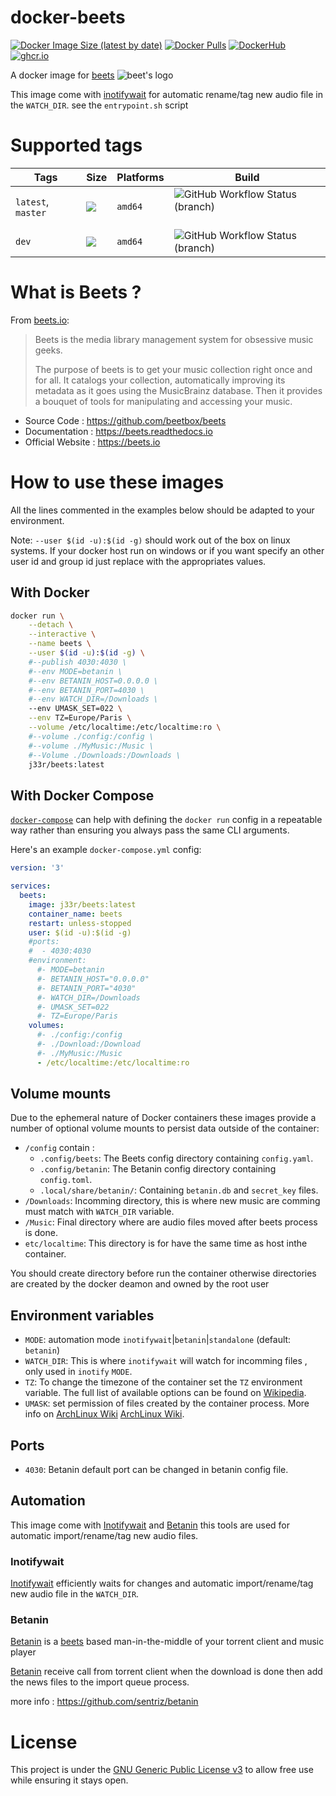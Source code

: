 # docker-beets

[![Docker Image Size (latest by date)](https://img.shields.io/docker/image-size/j33r/beets?style=flat-square)](https://microbadger.com/images/j33r/beets)
[![Docker Pulls](https://img.shields.io/docker/pulls/j33r/beets?style=flat-square)](https://hub.docker.com/r/j33r/beets)
[![DockerHub](https://img.shields.io/badge/Dockerhub-j33r/beets-%232496ED?logo=docker&style=flat-square)](https://hub.docker.com/r/j33r/beets)
[![ghcr.io](https://img.shields.io/badge/ghrc%2Eio-jee%2D-r/beets-%232496ED?logo=github&style=flat-square)](https://ghcr.io/jee-r/beets)

A docker image for [beets](https://beets.io) ![beet's logo](https://imgur.com/nTxLjGG.png)

This image come with [inotifywait](https://man.archlinux.org/man/inotifywait.1) for automatic rename/tag new audio file in the `WATCH_DIR`. see the `entrypoint.sh` script

# Supported tags

| Tags | Size | Platforms | Build |
|-|-|-|-|
| `latest`, `master` | ![](https://img.shields.io/docker/image-size/j33r/beets/latest?style=flat-square) | `amd64` | ![GitHub Workflow Status (branch)](https://img.shields.io/github/workflow/status/jee-r/docker-beets/Deploy/master?style=flat-square) 
| `dev` | ![](https://img.shields.io/docker/image-size/j33r/beets/dev?style=flat-square)  | `amd64`| ![GitHub Workflow Status (branch)](https://img.shields.io/github/workflow/status/jee-r/docker-beets/Deploy/dev?style=flat-square)

# What is Beets ?

From [beets.io](https://beets.io):

> Beets is the media library management system for obsessive music geeks.
> 
> The purpose of beets is to get your music collection right once and for all. It catalogs your collection, automatically improving its metadata as it goes using the MusicBrainz database. Then it provides a bouquet of tools for manipulating and accessing your music.

- Source Code : https://github.com/beetbox/beets
- Documentation : https://beets.readthedocs.io
- Official Website : https://beets.io

# How to use these images

All the lines commented in the examples below should be adapted to your environment. 

Note: `--user $(id -u):$(id -g)` should work out of the box on linux systems. If your docker host run on windows or if you want specify an other user id and group id just replace with the appropriates values.


## With Docker

```bash
docker run \
    --detach \
    --interactive \
    --name beets \
    --user $(id -u):$(id -g) \
    #--publish 4030:4030 \
    #--env MODE=betanin \
    #--env BETANIN_HOST=0.0.0.0 \
    #--env BETANIN_PORT=4030 \
    #--env WATCH_DIR=/Downloads \
    --env UMASK_SET=022 \
    --env TZ=Europe/Paris \
    --volume /etc/localtime:/etc/localtime:ro \
    #--volume ./config:/config \
    #--volume ./MyMusic:/Music \
    #--Volume ./Downloads:/Downloads \
    j33r/beets:latest
```

## With Docker Compose

[`docker-compose`](https://docs.docker.com/compose/) can help with defining the `docker run` config in a repeatable way rather than ensuring you always pass the same CLI arguments.

Here's an example `docker-compose.yml` config:

```yaml
version: '3'

services:
  beets:
    image: j33r/beets:latest
    container_name: beets
    restart: unless-stopped
    user: $(id -u):$(id -g)
    #ports:
    #  - 4030:4030
    #environment:
      #- MODE=betanin
      #- BETANIN_HOST="0.0.0.0"
      #- BETANIN_PORT="4030"
      #- WATCH_DIR=/Downloads
      #- UMASK_SET=022
      #- TZ=Europe/Paris
    volumes:
      #- ./config:/config
      #- ./Download:/Download
      #- ./MyMusic:/Music
      - /etc/localtime:/etc/localtime:ro
```

## Volume mounts

Due to the ephemeral nature of Docker containers these images provide a number of optional volume mounts to persist data outside of the container:

- `/config` contain : 
  - `.config/beets`: The Beets config directory containing `config.yaml`.
  - `.config/betanin`: The Betanin config directory containing `config.toml`.
  - `.local/share/betanin/`: Containing `betanin.db` and `secret_key` files.
- `/Downloads`: Incomming directory, this is where new music are comming must match with `WATCH_DIR` variable.
- `/Music`: Final directory where are audio files moved after beets process is done.
- `etc/localtime`: This directory is for have the same time as host inthe container.

You should create directory before run the container otherwise directories are created by the docker deamon and owned by the root user

## Environment variables

- `MODE`: automation mode `inotifywait`|`betanin`|`standalone`  (default: `betanin`)
- `WATCH_DIR`: This is where `inotifywait` will watch for incomming files , only used in `inotify` `MODE`.
- `TZ`: To change the timezone of the container set the `TZ` environment variable. The full list of available options can be found on [Wikipedia](https://en.wikipedia.org/wiki/List_of_tz_database_time_zones).
- `UMASK`: set permission of files created by the container process. More info on [ArchLinux Wiki](https://wiki.archlinux.org/title/Umask) [ArchLinux Wiki](https://wiki.archlinux.org/title/Umask).

## Ports

- `4030`: Betanin default port can be changed in betanin config file.

## Automation

This image come with [Inotifywait](https://man.archlinux.org/man/inotifywait.1) and [Betanin](https://github.com/sentriz/betanin) this tools are used for automatic import/rename/tag new audio files.

### Inotifywait

[Inotifywait](https://man.archlinux.org/man/inotifywait.1) efficiently waits for changes and automatic import/rename/tag new audio file in the `WATCH_DIR`.

### Betanin

[Betanin](https://github.com/sentriz/betanin) is a [beets](https://beets.io) based man-in-the-middle of your torrent client and music player

[Betanin](https://github.com/sentriz/betanin) receive call from torrent client when the download is done then add the news files to the import queue process. 

more info : https://github.com/sentriz/betanin
# License

This project is under the [GNU Generic Public License v3](/LICENSE) to allow free use while ensuring it stays open.
